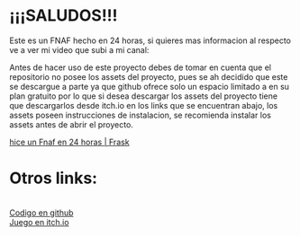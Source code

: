 
<h1>
¡¡¡SALUDOS!!!
</h1>


Este es un FNAF hecho en 24 horas, si quieres mas informacion al respecto ve a ver mi video que subi a mi canal:

<p>
	Antes de hacer uso de este proyecto debes de tomar en cuenta que el repositorio no posee los assets del proyecto, pues se ah decidido que este se descargue a parte ya que github ofrece solo un espacio limitado a en su plan gratuito por lo que si desea descargar los assets del proyecto tiene que descargarlos desde itch.io en los links que se encuentran abajo, los assets poseen instrucciones de instalacion, se recomienda instalar los assets antes de abrir el proyecto. 
</p>

<a href="https://youtu.be/Wa9JHi730sg">
	hice un Fnaf en 24 horas | Frask
</a>

<h1>Otros links:</h1>
<br>
<a href="https://github.com/elfrask/fnaf24horas">
	Codigo en github
</a>
<br>
<a href="https://elfrask.itch.io/fnaf24horas-by-frask">
	Juego en itch.io
</a>
